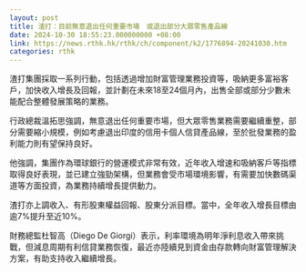 ```yaml
---
layout: post
title: 渣打：目前無意退出任何重要市場　或退出部分大眾零售產品線
date: 2024-10-30 18:55:23.000000000 +08:00
link: https://news.rthk.hk/rthk/ch/component/k2/1776894-20241030.htm
categories: rthk
---
```


渣打集團採取一系列行動，包括透過增加財富管理業務投資等，吸納更多富裕客戶，加快收入增長及回報，並計劃在未來18至24個月內，出售全部或部分少數未能配合整體發展策略的業務。

行政總裁溫拓思強調，無意退出任何重要市場，但大眾零售業務需要繼續重整，部分需要縮小規模，例如考慮退出印度的信用卡個人信貸產品線，至於批發業務的盈利能力則有望保持良好。

他強調，集團作為環球銀行的營運模式非常有效，近年收入增速和吸納客戶等指標取得良好表現，並已建立強勁架構，但業務會受市場環境影響，有需要加快數碼渠道等方面投資，為業務持續增長提供動力。

渣打亦上調收入、有形股東權益回報、股東分派目標。當中，全年收入增長目標由逾7%提升至近10%。

財務總監杜智高（Diego De Giorgi）表示，利率環境為明年淨利息收入帶來挑戰，但減息周期有利信貸業務恢復，最近亦陸續見到資金由存款轉向財富管理解決方案，有助支持收入繼續增長。
